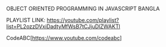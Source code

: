 OBJECT ORIENTED PROGRAMMING IN JAVASCRIPT BANGLA

PLAYLIST LINK: https://youtube.com/playlist?list=PL2ozzDVxiDadtyMfWsB7tCJjuDlZWAKTl

CodeABC[https://www.youtube.com/codeabc]